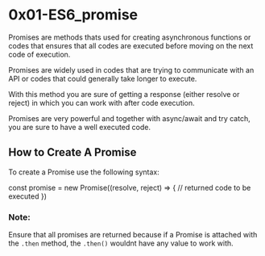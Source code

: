 # 0x01-ES6_promise

Promises are methods thats used for creating asynchronous functions or codes that ensures that all codes are executed before moving on the next code of execution.

Promises are widely used in codes that are trying to communicate with an API or codes that could generally take longer to execute.

With this method you are sure of getting a response (either resolve or reject) in which you can work with after code execution.

Promises are very powerful and together with async/await and try catch, you are sure to have a well executed code.

## How to Create A Promise

To create a Promise use the following syntax:

const promise = new Promise((resolve, reject) => {
// returned code to be executed
})

### Note:

Ensure that all promises are returned because if a Promise is attached with the `.then` method, the `.then()` wouldnt have any value to work with.
